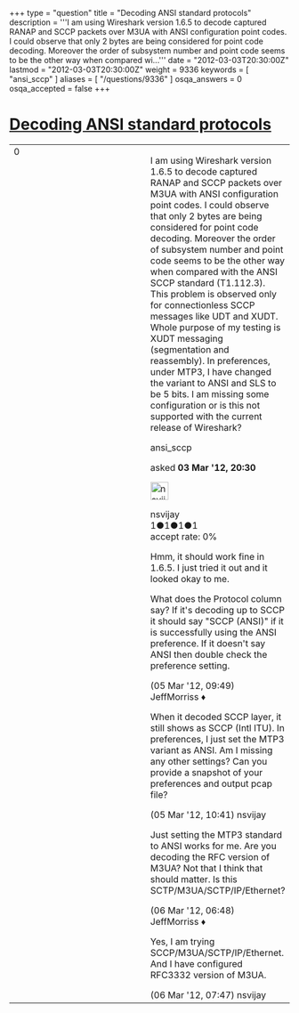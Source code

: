 +++
type = "question"
title = "Decoding ANSI standard protocols"
description = '''I am using Wireshark version 1.6.5 to decode captured RANAP and SCCP packets over M3UA with ANSI configuration point codes. I could observe that only 2 bytes are being considered for point code decoding. Moreover the order of subsystem number and point code seems to be the other way when compared wi...'''
date = "2012-03-03T20:30:00Z"
lastmod = "2012-03-03T20:30:00Z"
weight = 9336
keywords = [ "ansi_sccp" ]
aliases = [ "/questions/9336" ]
osqa_answers = 0
osqa_accepted = false
+++

<div class="headNormal">

# [Decoding ANSI standard protocols](/questions/9336/decoding-ansi-standard-protocols)

</div>

<div id="main-body">

<div id="askform">

<table id="question-table" style="width:100%;"><colgroup><col style="width: 50%" /><col style="width: 50%" /></colgroup><tbody><tr class="odd"><td style="width: 30px; vertical-align: top"><div class="vote-buttons"><div id="post-9336-score" class="post-score" title="current number of votes">0</div><div id="favorite-count" class="favorite-count"></div></div></td><td><div id="item-right"><div class="question-body"><p>I am using Wireshark version 1.6.5 to decode captured RANAP and SCCP packets over M3UA with ANSI configuration point codes. I could observe that only 2 bytes are being considered for point code decoding. Moreover the order of subsystem number and point code seems to be the other way when compared with the ANSI SCCP standard (T1.112.3). This problem is observed only for connectionless SCCP messages like UDT and XUDT. Whole purpose of my testing is XUDT messaging (segmentation and reassembly). In preferences, under MTP3, I have changed the variant to ANSI and SLS to be 5 bits. I am missing some configuration or is this not supported with the current release of Wireshark?</p></div><div id="question-tags" class="tags-container tags">ansi_sccp</div><div id="question-controls" class="post-controls"></div><div class="post-update-info-container"><div class="post-update-info post-update-info-user"><p>asked <strong>03 Mar '12, 20:30</strong></p><img src="https://secure.gravatar.com/avatar/b17b7761931303886b0932e9001e0477?s=32&amp;d=identicon&amp;r=g" class="gravatar" width="32" height="32" alt="nsvijay&#39;s gravatar image" /><p>nsvijay<br />
<span class="score" title="1 reputation points">1</span><span title="1 badges"><span class="badge1">●</span><span class="badgecount">1</span></span><span title="1 badges"><span class="silver">●</span><span class="badgecount">1</span></span><span title="1 badges"><span class="bronze">●</span><span class="badgecount">1</span></span><br />
<span class="accept_rate" title="Rate of the user&#39;s accepted answers">accept rate:</span> <span title="nsvijay has no accepted answers">0%</span></p></div></div><div id="comments-container-9336" class="comments-container"><span id="9363"></span><div id="comment-9363" class="comment"><div id="post-9363-score" class="comment-score"></div><div class="comment-text"><p>Hmm, it should work fine in 1.6.5. I just tried it out and it looked okay to me.</p><p>What does the Protocol column say? If it's decoding up to SCCP it should say "SCCP (ANSI)" if it is successfully using the ANSI preference. If it doesn't say ANSI then double check the preference setting.</p></div><div id="comment-9363-info" class="comment-info"><span class="comment-age">(05 Mar '12, 09:49)</span> JeffMorriss ♦</div></div><span id="9365"></span><div id="comment-9365" class="comment"><div id="post-9365-score" class="comment-score"></div><div class="comment-text"><p>When it decoded SCCP layer, it still shows as SCCP (Intl ITU). In preferences, I just set the MTP3 variant as ANSI. Am I missing any other settings? Can you provide a snapshot of your preferences and output pcap file?</p></div><div id="comment-9365-info" class="comment-info"><span class="comment-age">(05 Mar '12, 10:41)</span> nsvijay</div></div><span id="9394"></span><div id="comment-9394" class="comment"><div id="post-9394-score" class="comment-score"></div><div class="comment-text"><p>Just setting the MTP3 standard to ANSI works for me. Are you decoding the RFC version of M3UA? Not that I think that should matter. Is this SCTP/M3UA/SCTP/IP/Ethernet?</p></div><div id="comment-9394-info" class="comment-info"><span class="comment-age">(06 Mar '12, 06:48)</span> JeffMorriss ♦</div></div><span id="9396"></span><div id="comment-9396" class="comment"><div id="post-9396-score" class="comment-score"></div><div class="comment-text"><p>Yes, I am trying SCCP/M3UA/SCTP/IP/Ethernet. And I have configured RFC3332 version of M3UA.</p></div><div id="comment-9396-info" class="comment-info"><span class="comment-age">(06 Mar '12, 07:47)</span> nsvijay</div></div></div><div id="comment-tools-9336" class="comment-tools"></div><div class="clear"></div><div id="comment-9336-form-container" class="comment-form-container"></div><div class="clear"></div></div></td></tr></tbody></table>

</div>

</div>

